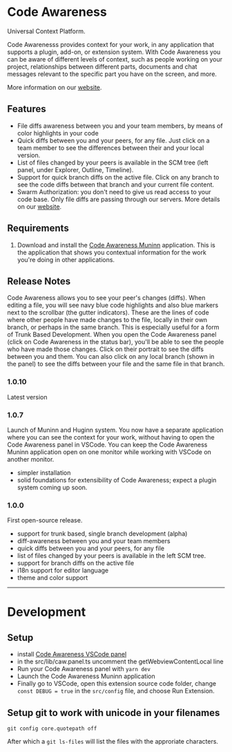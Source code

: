 # Code Awareness

Universal Context Platform.

Code Awarenesss provides context for your work, in any application that supports a plugin, add-on, or extension system. With Code Awareness you can be aware of different levels of context, such as people working on your project, relationships between different parts, documents and chat messages relevant to the specific part you have on the screen, and more.

More information on our [website](https://codeawareness.com).

## Features

- File diffs awareness between you and your team members, by means of color highlights in your code
- Quick diffs between you and your peers, for any file. Just click on a team member to see the differences between their and your local version.
- List of files changed by your peers is available in the SCM tree (left panel, under Explorer, Outline, Timeline).
- Support for quick branch diffs on the active file. Click on any branch to see the code diffs between that branch and your current file content.
- Swarm Authorization: you don't need to give us read access to your code base. Only file diffs are passing through our servers. More details on our [website](https://codeawareness.com/swarm-authentication).

## Requirements

1. Download and install the [Code Awareness Muninn](https://codeawareness.com/) application. This is the application that shows you contextual information for the work you're doing in other applications.

## Release Notes

Code Awareness allows you to see your peer's changes (diffs). When editing a file, you will see navy blue code highlights and also blue markers next to the scrollbar (the gutter indicators). These are the lines of code where other people have made changes to the file, locally in their own branch, or perhaps in the same branch. This is especially useful for a form of Trunk Based Development. When you open the Code Awareness panel (click on Code Awareness in the status bar), you'll be able to see the people who have made those changes. Click on their portrait to see the diffs between you and them. You can also click on any local branch (shown in the panel) to see the diffs between your file and the same file in that branch.

### 1.0.10

Latest version

### 1.0.7

Launch of Muninn and Huginn system. You now have a separate application where you can see the context for your work, without having to open the Code Awareness panel in VSCode. You can keep the Code Awareness Muninn application open on one monitor while working with VSCode on another monitor.

- simpler installation
- solid foundations for extensibility of Code Awareness; expect a plugin system coming up soon.

### 1.0.0

First open-source release.

- support for trunk based, single branch development (alpha)
- diff-awareness between you and your team members
- quick diffs between you and your peers, for any file
- list of files changed by your peers is available in the left SCM tree.
- support for branch diffs on the active file
- i18n support for editor language
- theme and color support

-----------------------------------------------------------------------------------------------------------

# Development

## Setup

- install [Code Awareness VSCode panel](https://github.com/CodeAwareness/cA.vscode.panel)
- in the src/lib/caw.panel.ts uncomment the getWebviewContentLocal line
- Run your Code Awareness panel with `yarn dev`
- Launch the Code Awareness Muninn application
- Finally go to VSCode, open this extension source code folder, change `const DEBUG = true` in the `src/config` file, and choose Run Extension.

## Setup git to work with unicode in your filenames

`git config core.quotepath off`

After which a `git ls-files` will list the files with the approriate characters.
